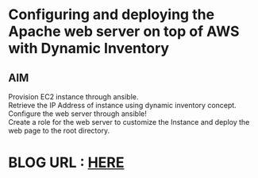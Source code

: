 # Configuring and deploying the Apache web server on top of AWS with Dynamic Inventory

## AIM
Provision EC2 instance through ansible. </br>
️Retrieve the IP Address of instance using dynamic inventory concept. </br>
Configure the web server through ansible!</br>
Create a role for the web server to customize the Instance and deploy the web page to the root directory.</br>

# BLOG URL : [HERE](https://thesocialcomment.com/project/full/Configuring-and-deploying-the-Apache-web-server-on-top-of-AWS-with-Dynamic-Inventory?pid=5f4a97c72a1fe87846dbe5ad)
